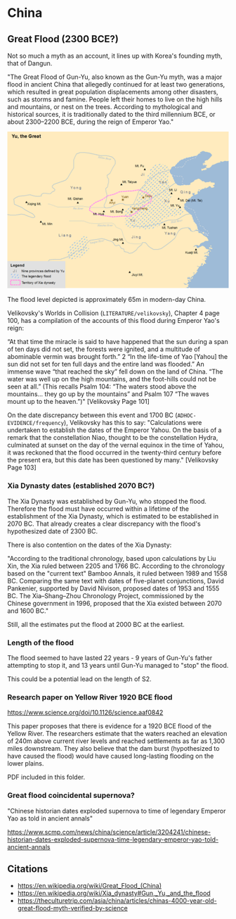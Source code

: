 # China

## Great Flood (2300 BCE?)

Not so much a myth as an account, it lines up with Korea's founding myth, that of Dangun.

"The Great Flood of Gun-Yu, also known as the Gun-Yu myth, was a major flood in ancient China that allegedly continued for at least two generations, which resulted in great population displacements among other disasters, such as storms and famine. People left their homes to live on the high hills and mountains, or nest on the trees. According to mythological and historical sources, it is traditionally dated to the third millennium BCE, or about 2300–2200 BCE, during the reign of Emperor Yao."

![gun yu flood map](img/gun-yu-floodmap.png "gun yu flood map")

The flood level depicted is approximately 65m in modern-day China.

Velikovsky's Worlds in Collision (`LITERATURE/velikovsky`), Chapter 4 page 100, has a compilation of the accounts of this flood during Emperor Yao's reign:

“At that time the miracle is said to have happened that the sun during a span of ten days did not set, the forests were ignited, and a multitude of abominable vermin was brought forth.” 2 “In the life-time of Yao [Yahou] the sun did not set for ten full days and the entire land was flooded.” An immense wave “that reached the sky” fell down on the land of China. “The water was well up on the high mountains, and the foot-hills could not be seen at all.” (This recalls Psalm 104: “The waters stood above the mountains... they go up by the mountains” and Psalm 107 “The waves mount up to the heaven.”)" [Velikovsky Page 101]

On the date discrepancy between this event and 1700 BC (`ADHOC-EVIDENCE/frequency`), Velikovsky has this to say: "Calculations were undertaken to establish the dates of the Emperor Yahou. On the basis of a remark that the constellation Niao, thought to be the constellation Hydra, culminated at sunset on the day of the vernal equinox in the time of Yahou, it was reckoned that the flood occurred in the twenty-third century before the present era, but this date has been questioned by many." [Velikovsky Page 103]

### Xia Dynasty dates (established 2070 BC?)

The Xia Dynasty was established by Gun-Yu, who stopped the flood. Therefore the flood must have occurred within a lifetime of the establishment of the Xia Dynasty, which is estimated to be established in 2070 BC. That already creates a clear discrepancy with the flood's hypothesized date of 2300 BC.

There is also contention on the dates of the Xia Dynasty:

"According to the traditional chronology, based upon calculations by Liu Xin, the Xia ruled between 2205 and 1766 BC. According to the chronology based on the "current text" Bamboo Annals, it ruled between 1989 and 1558 BC. Comparing the same text with dates of five-planet conjunctions, David Pankenier, supported by David Nivison, proposed dates of 1953 and 1555 BC. The Xia–Shang–Zhou Chronology Project, commissioned by the Chinese government in 1996, proposed that the Xia existed between 2070 and 1600 BC."

Still, all the estimates put the flood at 2000 BC at the earliest.

### Length of the flood

The flood seemed to have lasted 22 years - 9 years of Gun-Yu's father attempting to stop it, and 13 years until Gun-Yu managed to "stop" the flood.

This could be a potential lead on the length of S2.

### Research paper on Yellow River 1920 BCE flood

https://www.science.org/doi/10.1126/science.aaf0842

This paper proposes that there is evidence for a 1920 BCE flood of the Yellow River. The researchers estimate that the waters reached an elevation of 240m above current river levels and reached settlements as far as 1,300 miles downstream. They also believe that the dam burst (hypothesized to have caused the flood) would have caused long-lasting flooding on the lower plains.

PDF included in this folder.

### Great flood coincidental supernova?

"Chinese historian dates exploded supernova to time of legendary Emperor Yao as told in ancient annals"

https://www.scmp.com/news/china/science/article/3204241/chinese-historian-dates-exploded-supernova-time-legendary-emperor-yao-told-ancient-annals

## Citations

- https://en.wikipedia.org/wiki/Great_Flood_(China)
- https://en.wikipedia.org/wiki/Xia_dynasty#Gun,_Yu,_and_the_flood
- https://theculturetrip.com/asia/china/articles/chinas-4000-year-old-great-flood-myth-verified-by-science
